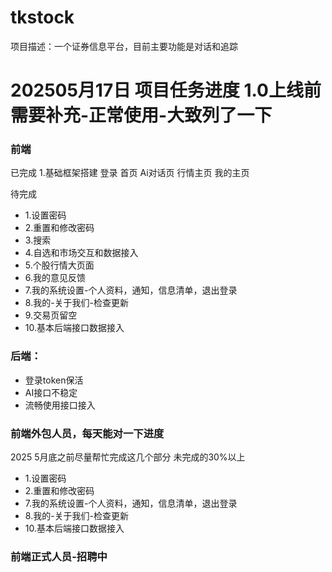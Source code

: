 # tkstock
项目描述：一个证券信息平台，目前主要功能是对话和追踪


# 202505月17日 项目任务进度 1.0上线前 需要补充-正常使用-大致列了一下
### 前端
已完成
1.基础框架搭建
    登录
    首页
    Ai对话页
    行情主页
    我的主页

待完成
* 1.设置密码
* 2.重置和修改密码
* 3.搜索
* 4.自选和市场交互和数据接入
* 5.个股行情大页面
* 6.我的意见反馈
* 7.我的系统设置-个人资料，通知，信息清单，退出登录
* 8.我的-关于我们-检查更新
* 9.交易页留空
* 10.基本后端接口数据接入

### 后端：
* 登录token保活
* AI接口不稳定
* 流畅使用接口接入


### 前端外包人员，每天能对一下进度
2025 5月底之前尽量帮忙完成这几个部分 未完成的30%以上
* 1.设置密码
* 2.重置和修改密码
* 7.我的系统设置-个人资料，通知，信息清单，退出登录
* 8.我的-关于我们-检查更新
* 10.基本后端接口数据接入

### 前端正式人员-招聘中

